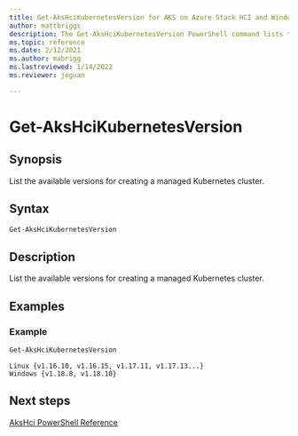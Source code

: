 ```yaml
---
title: Get-AksHciKubernetesVersion for AKS on Azure Stack HCI and Windows Server
author: mattbriggs
description: The Get-AksHciKubernetesVersion PowerShell command lists the available versions for creating a managed Kubernetes cluster.
ms.topic: reference
ms.date: 2/12/2021
ms.author: mabrigg 
ms.lastreviewed: 1/14/2022
ms.reviewer: jeguan

---
```


# Get-AksHciKubernetesVersion

## Synopsis
List the available versions for creating a managed Kubernetes cluster.

## Syntax

```powershell
Get-AksHciKubernetesVersion
```

## Description
List the available versions for creating a managed Kubernetes cluster.

## Examples

### Example 
```powershell
Get-AksHciKubernetesVersion
```

```Output
Linux {v1.16.10, v1.16.15, v1.17.11, v1.17.13...}
Windows {v1.18.8, v1.18.10}
```
## Next steps

[AksHci PowerShell Reference](index.md)
